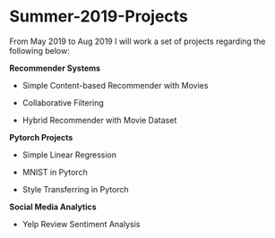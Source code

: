 # Summer-2019-Projects

From May 2019 to Aug 2019 I will work a set of projects regarding the following below:

__Recommender Systems__

+ Simple Content-based Recommender with Movies

+ Collaborative Filtering

+ Hybrid Recommender with Movie Dataset

__Pytorch Projects__

+ Simple Linear Regression

+ MNIST in Pytorch

+ Style Transferring in Pytorch

__Social Media Analytics__

+ Yelp Review Sentiment Analysis


